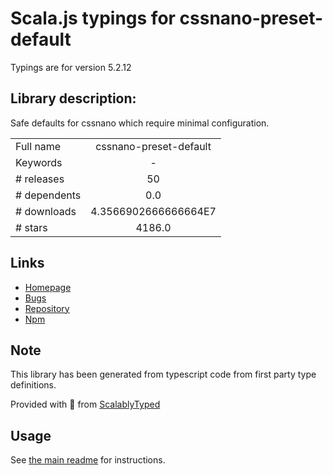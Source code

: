 
# Scala.js typings for cssnano-preset-default

Typings are for version 5.2.12

## Library description:
Safe defaults for cssnano which require minimal configuration.

|                    |                 |
| ------------------ | :-------------: |
| Full name          | cssnano-preset-default |
| Keywords           | - |
| # releases         | 50 |
| # dependents       | 0.0 |
| # downloads        | 4.3566902666666664E7 |
| # stars            | 4186.0 |

## Links
- [Homepage](https://github.com/cssnano/cssnano)
- [Bugs](https://github.com/cssnano/cssnano/issues)
- [Repository](https://github.com/cssnano/cssnano)
- [Npm](https://www.npmjs.com/package/cssnano-preset-default)
    


## Note
This library has been generated from typescript code from first party type definitions.

Provided with :purple_heart: from [ScalablyTyped](https://github.com/oyvindberg/ScalablyTyped)

## Usage
See [the main readme](../../readme.md) for instructions.


